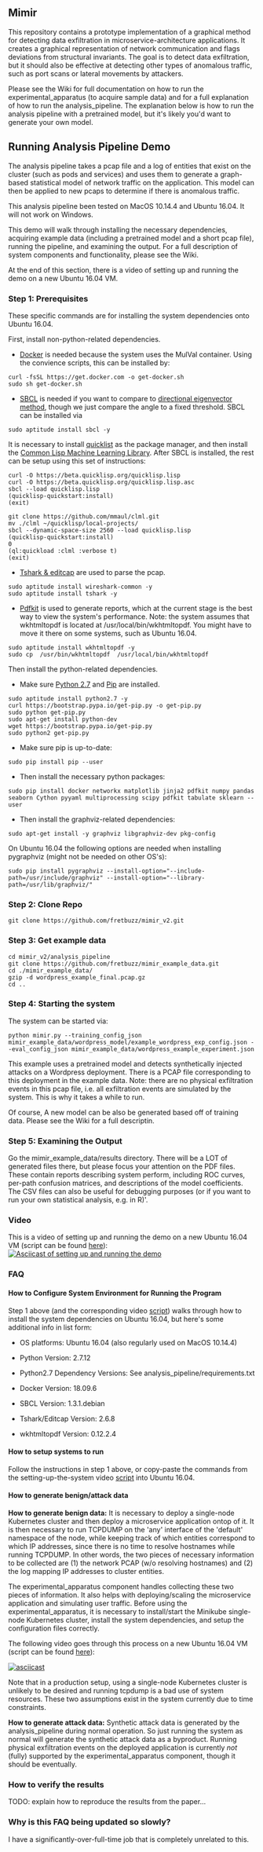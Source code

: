 ## Mimir
This repository contains a prototype implementation of a graphical method for detecting data exfiltration in 
microservice-architecture applications. It creates a graphical representation of network communication and flags deviations from structural invariants. The goal is to detect data exfiltration, but it should also be effective at detecting other types of anomalous traffic, such as port scans or lateral movements by attackers.

Please see the Wiki for full documentation on how to run the experimental_apparatus (to acquire sample data) and for a 
full explanation of how to run the analysis_pipeline. The explanation below is how to run the analysis pipeline with a 
pretrained model, but it's likely you'd want to generate your own model.

## Running Analysis Pipeline Demo
The analysis pipeline takes a pcap file and a log of entities that exist on the cluster (such as pods and services) and uses them to generate a graph-based statistical model of network traffic on the application. This model can then be applied to new pcaps to determine if there is anomalous traffic.

This analysis pipeline been tested on MacOS 10.14.4 and Ubuntu 16.04. It will not work on Windows.

This demo will walk through installing the necessary dependencies, acquiring example data (including a pretrained model and a short pcap file), running the pipeline, and examining the output. For a full description of system components and functionality, please see the Wiki.

At the end of this section, there is a video of setting up and running the demo on a new Ubuntu 16.04 VM.

### Step 1: Prerequisites

These specific commands are for installing the system dependencies onto Ubuntu 16.04.

First, install non-python-related dependencies. 
* [Docker](https://docs.docker.com/install/) is needed because the system uses the MulVal container. Using the convience scripts, this can be installed by:
```
curl -fsSL https://get.docker.com -o get-docker.sh
sudo sh get-docker.sh
```

* [SBCL](http://www.sbcl.org/getting.html) is needed if you want to compare to [directional eigenvector method](http://ide-research.net/papers/2004_KDD_Ide_p140.pdf), though we just compare the angle to a fixed threshold. SBCL can be installed via
```
sudo aptitude install sbcl -y
```
It is necessary to install [quicklist](https://www.quicklisp.org/beta/) as the package manager, and then install the [Common Lisp Machine Learning Library](http://quickdocs.org/clml/). After SBCL is installed, the rest can be setup using this set of instructions:
```
curl -O https://beta.quicklisp.org/quicklisp.lisp
curl -O https://beta.quicklisp.org/quicklisp.lisp.asc
sbcl --load quicklisp.lisp
(quicklisp-quickstart:install)
(exit)

git clone https://github.com/mmaul/clml.git
mv ./clml ~/quicklisp/local-projects/
sbcl --dynamic-space-size 2560 --load quicklisp.lisp
(quicklisp-quickstart:install)
0
(ql:quickload :clml :verbose t)
(exit)
```
* [Tshark \& editcap](https://www.wireshark.org/docs/wsug_html_chunked/ChapterBuildInstall.html) are used to parse the pcap. 
```
sudo aptitude install wireshark-common -y
sudo aptitude install tshark -y
```

* [Pdfkit](https://github.com/pdfkit/pdfkit/wiki/Installing-WKHTMLTOPDF) is used to generate reports, which at the current stage is the best way to view the system's performance. Note: the system assumes that wkhtmltopdf is located at /usr/local/bin/wkhtmltopdf. You might have to move it there on some systems, such as Ubuntu 16.04.
```
sudo aptitude install wkhtmltopdf -y
sudo cp  /usr/bin/wkhtmltopdf  /usr/local/bin/wkhtmltopdf
```

Then install the python-related dependencies.

* Make sure [Python 2.7](https://www.python.org/downloads/) and [Pip](https://pip.pypa.io/en/stable/installing/) are installed.
```
sudo aptitude install python2.7 -y
curl https://bootstrap.pypa.io/get-pip.py -o get-pip.py
sudo python get-pip.py
sudo apt-get install python-dev
wget https://bootstrap.pypa.io/get-pip.py
sudo python2 get-pip.py
```


* Make sure pip is up-to-date:
```
sudo pip install pip --user
```

* Then install the necessary python packages:
```
sudo pip install docker networkx matplotlib jinja2 pdfkit numpy pandas seaborn Cython pyyaml multiprocessing scipy pdfkit tabulate sklearn --user
```
* Then install the graphviz-related dependencies:
```
sudo apt-get install -y graphviz libgraphviz-dev pkg-config
```
On Ubuntu 16.04 the following options are needed when installing pygraphviz (might not be needed on other OS's):
```
sudo pip install pygraphviz --install-option="--include-path=/usr/include/graphviz" --install-option="--library-path=/usr/lib/graphviz/"
```

### Step 2: Clone Repo
```
git clone https://github.com/fretbuzz/mimir_v2.git
```

### Step 3: Get example data
```
cd mimir_v2/analysis_pipeline
git clone https://github.com/fretbuzz/mimir_example_data.git
cd ./mimir_example_data/
gzip -d wordpress_example_final.pcap.gz
cd ..
```

### Step 4: Starting the system
The system can be started via:
```
python mimir.py --training_config_json mimir_example_data/wordpress_model/example_wordpress_exp_config.json --eval_config_json mimir_example_data/wordpress_example_experiment.json
```

This example uses a pretrained model and detects synthetically injected attacks on a Wordpress deployment.
There is a PCAP file corresponding to this deployment in the example data. 
Note: there are no physical exfiltration events in this pcap file, i.e. all exfiltration events are simulated by the system. This is why it takes a while to run.

Of course, A new model can be also be generated based off of training data. Please see the Wiki for a full descriptin.

### Step 5: Examining the Output
Go the mimir_example_data/results directory. There will be a LOT of generated files there, but please focus your attention on the PDF files. These contain reports describing system perform, including ROC curves, per-path confusion matrices, and descriptions of the model coefficients. The CSV files can also be useful for debugging purposes (or if you want to run your own statistical analysis, e.g. in R)'.

### Video

This is a video of setting up and running the demo on a new Ubuntu 16.04 VM (script can be found [here](https://github.com/fretbuzz/mimir_v2/wiki/Script-from-video-of-Setting-up-and-Running-the-Demo)):
[![Asciicast of setting up and running the demo](https://asciinema.org/a/249574.svg)](https://asciinema.org/a/249574)

### FAQ

#### How to Configure System Environment for Running the Program

Step 1 above (and the corresponding video [script](https://github.com/fretbuzz/mimir_v2/wiki/Script-from-video-of-Setting-up-and-Running-the-Demo)) 
walks through how to install the system dependencies on Ubuntu 16.04, but here's some additional info in list form:

* OS platforms: Ubuntu 16.04 (also regularly used on MacOS 10.14.4)

* Python Version: 2.7.12

* Python2.7 Dependency Versions: See analysis_pipeline/requirements.txt

* Docker Version: 18.09.6

* SBCL Version: 1.3.1.debian

* Tshark/Editcap Version: 2.6.8

* wkhtmltopdf Version: 0.12.2.4

#### How to setup systems to run

Follow the instructions in step 1 above, or copy-paste the commands from the setting-up-the-system 
video [script](https://github.com/fretbuzz/mimir_v2/wiki/Script-from-video-of-Setting-up-and-Running-the-Demo)
into Ubuntu 16.04.

#### How to generate benign/attack data

**How to generate benign data:**
It is necessary to deploy a single-node Kubernetes cluster and then deploy a microservice application ontop of it.
It is then necessary to run TCPDUMP on the 'any' interface of the 'default' namespace of the node, while keeping track of
which entities correspond to which IP addresses, since there is no time to resolve hostnames while running TCPDUMP.
In other words, the two pieces of necessary information to be collected are (1) the network PCAP (w/o resolving hostnames)
and (2) the log mapping IP addresses to 
cluster entities.

The experimental_apparatus component handles collecting these two pieces of information. It also helps with deploying/scaling
the microservice application and simulating user traffic. Before using the experimental_apparatus, it is necessary
to install/start the Minikube single-node Kubernetes cluster, install the system dependencies, and setup the configuration
files correctly.

The following video goes through this process on a new Ubuntu 16.04 VM (script can be found [here](https://github.com/fretbuzz/mimir_v2/wiki/Script-from-Data-Collection-Video)):

[![asciicast](https://asciinema.org/a/2527NJhza4QfYQUF86qeKJHSA.svg)](https://asciinema.org/a/2527NJhza4QfYQUF86qeKJHSA)

Note that in a production setup, using a single-node Kubernetes cluster is unlikely to be desired and running tcpdump is a bad use of system resources. These two assumptions exist in the system currently due to time constraints.


**How to generate attack data:** Synthetic attack data is generated by the analysis_pipeline during normal operation. 
So just running the system as normal will generate the synthetic attack data as a byproduct.
Running physical exfiltration events on the deployed application is currently *not* (fully) supported by the 
experimental_apparatus component, though it should be eventually.

### How to verify the results

TODO: explain how to reproduce the results from the paper...

### Why is this FAQ being updated so slowly?

I have a significantly-over-full-time job that is completely unrelated to this.

[//]: # (### Is this project complete?)

[//]: # (No, there are three big problems:)
[//]: # (* It only works on single-node Kubernetes clusters. The smallest Kubernetes cluster that should be used for anything is 3 node.)
[//]: # (* It does not properly account for workload varying over time. This causes the assumptions behind the linear model to become invalid over time, decreasing performance. It is unclear how to fix this.)
[//]: # (* Requires running tcpdump on the 'any' interface of the 'default' namespace on each node. This is high overhead.)
